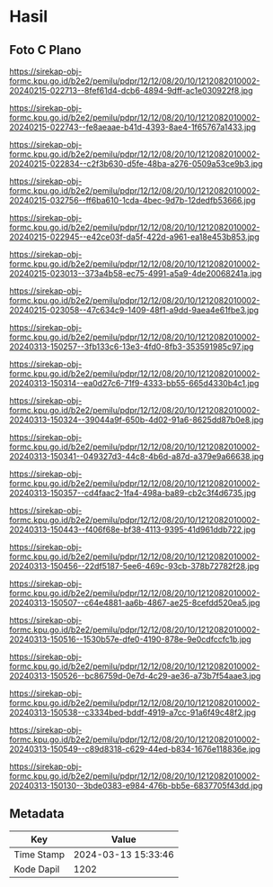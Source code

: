 # Hasil

## Foto C Plano

https://sirekap-obj-formc.kpu.go.id/b2e2/pemilu/pdpr/12/12/08/20/10/1212082010002-20240215-022713--8fef61d4-dcb6-4894-9dff-ac1e030922f8.jpg

https://sirekap-obj-formc.kpu.go.id/b2e2/pemilu/pdpr/12/12/08/20/10/1212082010002-20240215-022743--fe8aeaae-b41d-4393-8ae4-1f65767a1433.jpg

https://sirekap-obj-formc.kpu.go.id/b2e2/pemilu/pdpr/12/12/08/20/10/1212082010002-20240215-022834--c2f3b630-d5fe-48ba-a276-0509a53ce9b3.jpg

https://sirekap-obj-formc.kpu.go.id/b2e2/pemilu/pdpr/12/12/08/20/10/1212082010002-20240215-032756--ff6ba610-1cda-4bec-9d7b-12dedfb53666.jpg

https://sirekap-obj-formc.kpu.go.id/b2e2/pemilu/pdpr/12/12/08/20/10/1212082010002-20240215-022945--e42ce03f-da5f-422d-a961-ea18e453b853.jpg

https://sirekap-obj-formc.kpu.go.id/b2e2/pemilu/pdpr/12/12/08/20/10/1212082010002-20240215-023013--373a4b58-ec75-4991-a5a9-4de20068241a.jpg

https://sirekap-obj-formc.kpu.go.id/b2e2/pemilu/pdpr/12/12/08/20/10/1212082010002-20240215-023058--47c634c9-1409-48f1-a9dd-9aea4e61fbe3.jpg

https://sirekap-obj-formc.kpu.go.id/b2e2/pemilu/pdpr/12/12/08/20/10/1212082010002-20240313-150257--3fb133c6-13e3-4fd0-8fb3-353591985c97.jpg

https://sirekap-obj-formc.kpu.go.id/b2e2/pemilu/pdpr/12/12/08/20/10/1212082010002-20240313-150314--ea0d27c6-71f9-4333-bb55-665d4330b4c1.jpg

https://sirekap-obj-formc.kpu.go.id/b2e2/pemilu/pdpr/12/12/08/20/10/1212082010002-20240313-150324--39044a9f-650b-4d02-91a6-8625dd87b0e8.jpg

https://sirekap-obj-formc.kpu.go.id/b2e2/pemilu/pdpr/12/12/08/20/10/1212082010002-20240313-150341--049327d3-44c8-4b6d-a87d-a379e9a66638.jpg

https://sirekap-obj-formc.kpu.go.id/b2e2/pemilu/pdpr/12/12/08/20/10/1212082010002-20240313-150357--cd4faac2-1fa4-498a-ba89-cb2c3f4d6735.jpg

https://sirekap-obj-formc.kpu.go.id/b2e2/pemilu/pdpr/12/12/08/20/10/1212082010002-20240313-150443--f406f68e-bf38-4113-9395-41d961ddb722.jpg

https://sirekap-obj-formc.kpu.go.id/b2e2/pemilu/pdpr/12/12/08/20/10/1212082010002-20240313-150456--22df5187-5ee6-469c-93cb-378b72782f28.jpg

https://sirekap-obj-formc.kpu.go.id/b2e2/pemilu/pdpr/12/12/08/20/10/1212082010002-20240313-150507--c64e4881-aa6b-4867-ae25-8cefdd520ea5.jpg

https://sirekap-obj-formc.kpu.go.id/b2e2/pemilu/pdpr/12/12/08/20/10/1212082010002-20240313-150516--1530b57e-dfe0-4190-878e-9e0cdfccfc1b.jpg

https://sirekap-obj-formc.kpu.go.id/b2e2/pemilu/pdpr/12/12/08/20/10/1212082010002-20240313-150526--bc86759d-0e7d-4c29-ae36-a73b7f54aae3.jpg

https://sirekap-obj-formc.kpu.go.id/b2e2/pemilu/pdpr/12/12/08/20/10/1212082010002-20240313-150538--c3334bed-bddf-4919-a7cc-91a6f49c48f2.jpg

https://sirekap-obj-formc.kpu.go.id/b2e2/pemilu/pdpr/12/12/08/20/10/1212082010002-20240313-150549--c89d8318-c629-44ed-b834-1676e118836e.jpg

https://sirekap-obj-formc.kpu.go.id/b2e2/pemilu/pdpr/12/12/08/20/10/1212082010002-20240313-150130--3bde0383-e984-476b-bb5e-6837705f43dd.jpg


## Metadata

| Key        | Value               |
| ---------- | ------------------- |
| Time Stamp | 2024-03-13 15:33:46 |
| Kode Dapil | 1202                |



